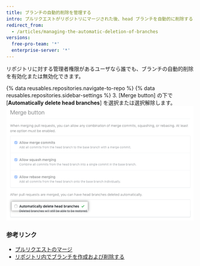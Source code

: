 ```yaml
---
title: ブランチの自動的削除を管理する
intro: プルリクエストがリポジトリにマージされた後、head ブランチを自動的に削除することができます。
redirect_from:
  - /articles/managing-the-automatic-deletion-of-branches
versions:
  free-pro-team: '*'
  enterprise-server: '*'
---
```


リポジトリに対する管理者権限があるユーザなら誰でも、ブランチの自動的削除を有効化または無効化できます。

{% data reusables.repositories.navigate-to-repo %}
{% data reusables.repositories.sidebar-settings %}
3. [Merge button] の下で [**Automatically delete head branches**] を選択または選択解除します。 ![ブランチの自動的削除を有効化または無効化するチェックボックス](/assets/images/help/repository/automatically-delete-branches.png)

### 参考リンク
- [プルリクエストのマージ](/articles/merging-a-pull-request)
- [リポジトリ内でブランチを作成および削除する](/articles/creating-and-deleting-branches-within-your-repository)
